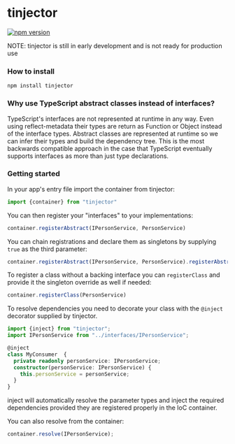 # tinjector

[![npm version](https://badge.fury.io/js/tinjector.svg)](https://badge.fury.io/js/tinjector)

NOTE: tinjector is still in early development and is not ready for production use

### How to install

`npm install tinjector`

### Why use TypeScript abstract classes instead of interfaces?

TypeScript's interfaces are not represented at runtime in any way. Even using reflect-metadata their types are return as Function or Object instead of the interface types. Abstract classes are represented at runtime so we can infer their types and build the dependency tree. This is the most backwards compatible approach in the case that TypeScript eventually supports interfaces as more than just type declarations.

### Getting started

In your app's entry file import the container from tinjector:

```typescript
import {container} from "tinjector"
```

You can then register your "interfaces" to your implementations:

```typescript
container.registerAbstract(IPersonService, PersonService)
```

You can chain registrations and declare them as singletons by supplying `true` as the third parameter:

```typescript
container.registerAbstract(IPersonService, PersonService).registerAbstract(IPersonRepository, PersonRepository, true);
```

To register a class without a backing interface you can `registerClass` and provide it the singleton override as well if needed:

```typescript
container.registerClass(PersonService)
```

To resolve dependencies you need to decorate your class with the `@inject` decorator supplied by tinjector.

```typescript
import {inject} from "tinjector";
import IPersonService from "../interfaces/IPersonService";

@inject
class MyConsumer  {
  private readonly personService: IPersonService;
  constructor(personService: IPersonService) {
    this.personService = personService;
  }
}
```

inject will automatically resolve the parameter types and inject the required dependencies provided they are registered properly in the IoC container.

You can also resolve from the container:
```typescript
container.resolve(IPersonService);
```
